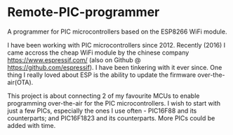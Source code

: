 # Remote-PIC-programmer
A programmer for PIC microcontrollers based on the ESP8266 WiFi module.

I have been working with PIC microcontrollers since 2012. Recently (2016) I came accross the cheap WiFi module by the chinese company https://www.espressif.com/ (also on Github @ https://github.com/espressif). I have been tinkering with it ever since. One thing I really loved about ESP is the ability to update the firmware over-the-air(OTA).

This project is about connecting 2 of my favourite MCUs to enable programming over-the-air for the PIC microcontrollers. I wish to start with just a few PICs, especially the ones I use often - PIC16F88 and its counterparts; and PIC16F1823 and its counterparts. More PICs could be added with time.
